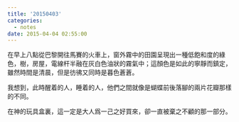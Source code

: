 ```yaml
---
title: '20150403'
categories:
  - notes
date: 2015-04-04 02:55:00
---
```


在早上八點從巴黎開往馬賽的火車上，窗外霧中的田園呈現出一種低飽和度的綠色，樹，房屋，電線杆半融在灰白色油狀的霧氣中；這顏色是如此的寧靜而鎮定，雖然時間是清晨，但是彷彿又同時是暮色蒼蒼。

我想到，此時醒着的人，睡着的人，他們之間就像是蝴蝶前後落腳的兩片花瓣那樣的不同。

在神的玩具盒裏，這一定是大人爲一己之好買來，卻一直被棄之不顧的那一部分。
